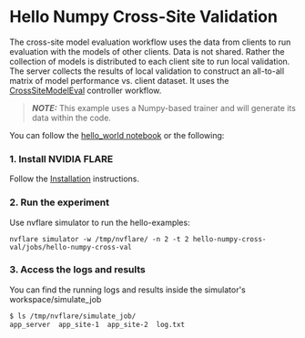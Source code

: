 # Hello Numpy Cross-Site Validation

The cross-site model evaluation workflow uses the data from clients to run evaluation with the models of other clients. Data is not shared. Rather the collection of models is distributed to each client site to run local validation. The server collects the results of local validation to construct an all-to-all matrix of model performance vs. client dataset. It uses the [CrossSiteModelEval](https://nvflare.readthedocs.io/en/2.3/apidocs/nvflare.app_common.workflows.cross_site_model_eval.html) controller workflow.

> **_NOTE:_** This example uses a Numpy-based trainer and will generate its data within the code.

You can follow the [hello_world notebook](../hello_world.ipynb) or the following:

### 1. Install NVIDIA FLARE

Follow the [Installation](https://nvflare.readthedocs.io/en/2.3/quickstart.html) instructions.

### 2. Run the experiment

Use nvflare simulator to run the hello-examples:

```
nvflare simulator -w /tmp/nvflare/ -n 2 -t 2 hello-numpy-cross-val/jobs/hello-numpy-cross-val
```

### 3. Access the logs and results

You can find the running logs and results inside the simulator's workspace/simulate_job

```bash
$ ls /tmp/nvflare/simulate_job/
app_server  app_site-1  app_site-2  log.txt

```
